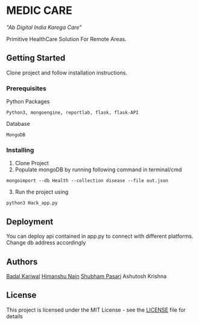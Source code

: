 # MEDIC CARE
*"Ab Digital India Karega Care"*

Primitive HealthCare Solution For Remote Areas.

## Getting Started

Clone project and follow installation instructions.

### Prerequisites

Python Packages
```
Python3, mongoengine, reportlab, flask, flask-API
```
Database
```
MongoDB
```

### Installing

1. Clone Project
2. Populate mongoDB by running following command in terminal/cmd 
```
mongoimport --db Health --collection disease --file out.json
```
3. Run the project using
```
python3 Hack_app.py
```

## Deployment

You can deploy api contained in app.py to connect with different platforms. Change db address accordingly

## Authors
[Badal Kariwal](https://github.com/kariwalbadal)
[Himanshu Nain](https://github.com/himanshu-nain)
[Shubham Pasari](https://github.com/Shubh0501)
Ashutosh Krishna

## License

This project is licensed under the MIT License - see the [LICENSE](LICENSE) file for details
